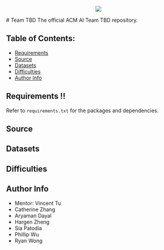 <!-- ![](https://art.pixilart.com/eab99c6c66a7084.gif) -->
<p align="center">
  <img src="https://media.tenor.com/9CqTZoKN-KsAAAAC/loading-windows.gif" />
</p>
# Team TBD
The official ACM AI Team TBD repository.

## Table of Contents:
- [Requirements](https://github.com/acmucsd-projects/fa23-ai-team-2#requirements-)
- [Source](https://github.com/acmucsd-projects/fa23-ai-team-2#source)
- [Datasets](https://github.com/acmucsd-projects/fa23-ai-team-2#datasets)
- [Difficulties](https://github.com/acmucsd-projects/fa23-ai-team-2#difficulties)
- [Author Info](https://github.com/acmucsd-projects/fa23-ai-team-2#author-info)

## Requirements !!

Refer to `requirements.txt` for the packages and dependencies.

## Source

## Datasets

## Difficulties

## Author Info
- Mentor: Vincent Tu
- Catherine Zhang
- Aryaman Dayal
- Hargen Zheng
- Sia Patodia
- Phillip Wu
- Ryan Wong
